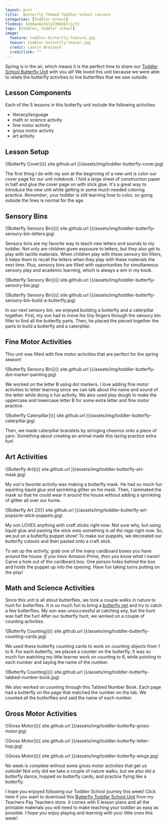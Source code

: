 ```yaml
---
layout: post
title:  Butterfly Themed Toddler School Lessons
categories: [Toddler School]
flodesk: 5e6bae8cb57a7300267c1cf2
tags: [toddler, toddler school]
image:
  feature: toddler-butterfly-feature.jpg
  teaser: toddler-butterfly-teaser.jpg
  credit: Laurin Brainard
  creditlink: ""
---
```

Spring is in the air, which means it is the perfect time to share our [Toddler School Butterfly Unit](https://www.teacherspayteachers.com/Product/Toddler-Lesson-Plans-Butterfly-Themed-Lessons-4130868?utm_source=PB%20Blog&utm_campaign=Butterfly%20Toddler%20School%20Post) with you all! We loved this unit because we were able to relate the butterfly activities to live butterflies that we saw outside. 

## Lesson Components
Each of the 5 lessons in this butterfly unit include the following activities:
- literacy/language
- math or science activity
- fine motor activity
- gross motor activity
- art activity

## Lesson Setup
![Butterfly Cover]({{ site.github.url }}/assets/img/toddler-butterfly-cover.jpg)

The first thing I do with my son at the beginning of a new unit is color our cover page for our unit notebook. I fold a large sheet of construction paper in half and glue the cover page on with stick glue. It's a great way to introduce the new unit while getting in some much needed coloring practice. *Remember*, your toddler is still learning how to color, so going outside the lines is normal for the age.

## Sensory Bins

![Butterfly Sensory Bin]({{ site.github.url }}/assets/img/toddler-butterfly-sensory-bin-letters.jpg)

Sensory bins are my favorite way to teach new letters and sounds to my toddler. Not only are children given exposure to letters, but they also get to play with tactile materials. When children play with these sensory bin fillers, it helps them to recall the letters when they play with these materials the next time. Plus, sensory bins are filled with opportunities for simultaneous sensory play and academic learning, which is always a win in my book. 

![Butterfly Sensory Bin]({{ site.github.url }}/assets/img/toddler-butterfly-sensory-bin.jpg)

![Butterfly Sensory Bin]({{ site.github.url }}/assets/img/toddler-butterfly-sensory-bin-build-a-butterfly.jpg)

In our next sensory bin, we enjoyed building a butterfly and a caterpillar together. First, my son had to move his tiny fingers through the sensory bin filler to find all the butterfly parts. Then, he placed the pieced together the parts to build a butterfly and a caterpillar. 

## Fine Motor Activities
This unit was filled with fine motor activities that are perfect for the spring season! 

![Butterfly Sensory Bin]({{ site.github.url }}/assets/img/toddler-butterfly-dot-marker-painting.jpg)

We worked on the letter B using dot markers. I love adding fine motor activities to letter learning since we can talk about the name and sound of the letter while doing a fun activity. We also used play dough to make the uppercase and lowercase letter B for some extra letter and fine motor practice.

![Butterfly Caterpillar]({{ site.github.url }}/assets/img/toddler-butterfly-caterpillar.jpg)

Then, we made caterpillar bracelets by stringing cheerios onto a piece of yarn. Something about creating an animal made this lacing practice extra fun!

## Art Activities

![Butterfly Art]({{ site.github.url }}/assets/img/toddler-butterfly-art-mask.jpg)

My son's favorite activity was making a butterfly mask. He had so much fun squirting liquid glue and sprinkling glitter on his mask. Then, I laminated the mask so that he could wear it around the house without adding a sprinkling of glitter all over our home. 

![Butterfly Art 2]({{ site.github.url }}/assets/img/toddler-butterfly-art-popsicle-stick-puppets.jpg)

My son LOVES anything with craft sticks right now. Not sure why, but using liquid glue and pasting the stick onto something is *all the rage* right now. So, we put on a butterfly puppet show! To make our puppets, we decorated our butterfly cutouts and then pasted onto a craft stick. 

To set up the activity, grab one of the many cardboard boxes you have around the house. *If you have Amazon Prime, then you know what I mean!* Carve a hole out of the cardboard box. One person hides behind the box and holds the puppet up into the opening. Have fun taking turns putting on the play!

## Math and Science Activities

Since this unit is all about butterflies, we took a couple walks in nature to hunt for butterflies. It is so much fun to bring a [butterfly net](https://amzn.to/39r0xU3) and try to catch a few butterflies. My son was unsuccessful at catching any, but the hunt was half the fun! After our butterfly hunt, we worked on a couple of counting activities. 

![Butterfly Counting]({{ site.github.url }}/assets/img/toddler-butterfly-counting-cards.jpg)

We used these butterfly counting cards to work on counting objects from 1 to 6. For each butterfly, we placed a counter on the butterfly. It was so much fun watching my little learner work on counting to 6, while pointing to each number and saying the name of the number.

![Butterfly Counting]({{ site.github.url }}/assets/img/toddler-butterfly-tabbed-number-book.jpg)

We also worked on counting through this Tabbed Number Book. Each page had a butterfly on the page that matched the number on the tab. We counted all the butterflies and said the name of each number.

## Gross Motor Activities

![Gross Motor]({{ site.github.url }}/assets/img/toddler-butterfly-gross-motor.jpg)

![Gross Motor]({{ site.github.url }}/assets/img/toddler-butterfly-letter-hop.jpg)

![Gross Motor]({{ site.github.url }}/assets/img/toddler-butterfly-wings.jpg)

No week is complete without some gross motor activities that get us outside! Not only did we take a couple of nature walks, but we also did a butterfly dance, hopped on butterfly cards, and practice flying like a butterfly. 

I hope you enjoyed following our Toddler School journey this week! Click here if you want to download this [Butterfly Toddler School Unit](https://www.teacherspayteachers.com/Product/Toddler-Lesson-Plans-Butterfly-Themed-Lessons-4130868?utm_source=PB%20Blog&utm_campaign=Butterfly%20Toddler%20School%20Post) from my Teachers Pay Teachers store. It comes with 5 lesson plans and all the printable materials you will need to make teaching your toddler as easy as possible. I hope you enjoy playing and learning with your little ones this week! 